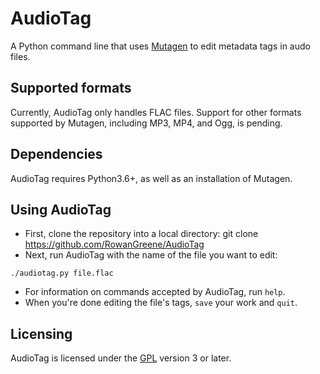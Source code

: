 # AudioTag
A Python command line that uses [Mutagen](https://github.com/quodlibet/mutagen)
to edit metadata tags in audo files.

## Supported formats
Currently, AudioTag only handles FLAC files. Support for other formats supported
by Mutagen, including MP3, MP4, and Ogg, is pending.

## Dependencies
AudioTag requires Python3.6+, as well as an installation of Mutagen.

## Using AudioTag
* First, clone the repository into a local directory:
    git clone https://github.com/RowanGreene/AudioTag
* Next, run AudioTag with the name of the file you want to edit:
```
./audiotag.py file.flac
```
* For information on commands accepted by AudioTag, run `help`.
* When you're done editing the file's tags, `save` your work and `quit`.

## Licensing
AudioTag is licensed under the [GPL](LICENSE) version 3 or later.
